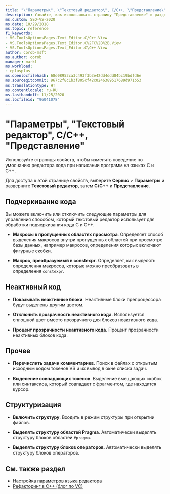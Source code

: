 ```yaml
---
title: "\"Параметры\", \"Текстовый редактор\", C/C++, \"Представление\""
description: Узнайте, как использовать страницу "Представление" в разделе "C/C++" для изменения поведения по умолчанию для подчеркивания кода, неактивного кода, структуризации и других возможностей в Visual Studio.
ms.custom: SEO-VS-2020
ms.date: 10/29/2018
ms.topic: reference
f1_keywords:
- VS.ToolsOptionsPages.Text_Editor.C/C++.View
- VS.ToolsOptionsPages.Text_Editor.C%2FC%2B%2B.View
- VS.ToolsOptionsPages.Text_Editor.C\C++.View
author: corob-msft
ms.author: corob
manager: markl
ms.workload:
- cplusplus
ms.openlocfilehash: 68d08953ca3c493f3b3e42dd4ddd84bc19bdfd6e
ms.sourcegitcommit: 967c2f8c1b3f805cf42c0246389517689d971b53
ms.translationtype: HT
ms.contentlocale: ru-RU
ms.lasthandoff: 11/25/2020
ms.locfileid: "96041078"
---
```

# <a name="options-text-editor-cc-view"></a>"Параметры", "Текстовый редактор", C/C++, "Представление"

Используйте страницы свойств, чтобы изменять поведение по умолчанию редактора кода при написании программ на языках C и C++.

Для доступа к этой странице свойств, выберите **Сервис** > **Параметры** и разверните **Текстовый редактор**, затем **C/C++** и **Представление**.

## <a name="code-squiggles"></a>Подчеркивание кода

Вы можете включить или отключить следующие параметры для управления способом, который текстовый редактор использует для обработки подчеркивания кода C и C++.

- **Макросы в пропущенных областях просмотра**. Определяет способ выделения макросов внутри пропущенных областей при просмотре базы данных, например макросов, определения которых включают фигурные скобки.

- **Макрос, преобразуемый в constexpr**. Определяет, как выделять определения макросов, которые можно преобразовать в определения `constexpr`.

## <a name="inactive-code"></a>Неактивный код

- **Показывать неактивные блоки**. Неактивные блоки препроцессора будут выделены другим цветом.

- **Отключить прозрачность неактивного кода**. Используется сплошной цвет вместо прозрачного для блоков неактивного кода.

- **Процент прозрачности неактивного кода**. Процент прозрачности неактивных блоков кода.

## <a name="miscellaneous"></a>Прочее

- **Перечислить задачи комментариев**. Поиск в файлах с открытым исходным кодом токенов VS и их вывод в окне списка задач.

- **Выделение совпадающих токенов**. Выделение вмещающих скобок или синтаксиса, который совпадает с фрагментом, где находится курсор.

## <a name="outlining"></a>Структуризация

- **Включить структуру**. Входить в режим структуры при открытии файлов.

- **Выделять структуру областей Pragma**. Автоматически выделять структуру блоков областей `#pragma`.

- **Выделять структуру блоков операторов**. Автоматически выделять структуру блоков операторов.

## <a name="see-also"></a>См. также раздел

- [Настройка параметров языка редактора](../../ide/reference/setting-language-specific-editor-options.md)
- [Рефакторинг в C++ (блог по VC)](https://devblogs.microsoft.com/cppblog/all-about-c-refactoring-in-visual-studio-2015-preview/)

